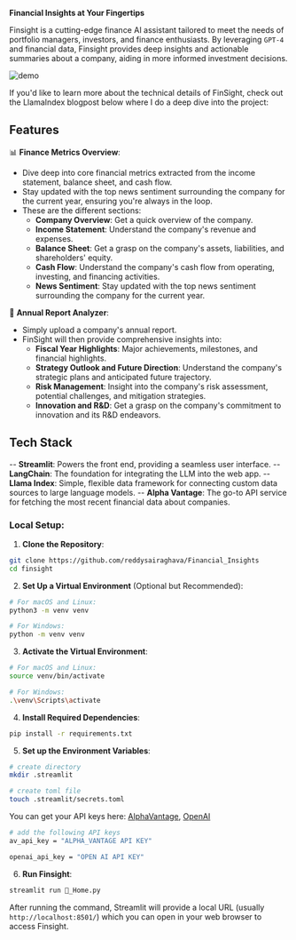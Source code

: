 


**Financial Insights at Your Fingertips**

Finsight is a cutting-edge finance AI assistant tailored to meet the needs of portfolio managers, investors, and finance enthusiasts. By leveraging `GPT-4` and financial data, Finsight provides deep insights and actionable summaries about a company, aiding in more informed investment decisions.

![demo](docs/demo.gif)

If you'd like to learn more about the technical details of FinSight, check out the LlamaIndex blogpost below where I do a deep dive into the project:
           


## Features
📊 **Finance Metrics Overview**:
- Dive deep into core financial metrics extracted from the income statement, balance sheet, and cash flow.
- Stay updated with the top news sentiment surrounding the company for the current year, ensuring you're always in the loop.
- These are the different sections:
  - **Company Overview**: Get a quick overview of the company.
  - **Income Statement**: Understand the company's revenue and expenses.
  - **Balance Sheet**: Get a grasp on the company's assets, liabilities, and shareholders' equity.
  - **Cash Flow**: Understand the company's cash flow from operating, investing, and financing activities.
  - **News Sentiment**: Stay updated with the top news sentiment surrounding the company for the current year.

📄 **Annual Report Analyzer**:
- Simply upload a company's annual report.
- FinSight will then provide comprehensive insights into:
  - **Fiscal Year Highlights**: Major achievements, milestones, and financial highlights.
  - **Strategy Outlook and Future Direction**: Understand the company's strategic plans and anticipated future trajectory.
  - **Risk Management**: Insight into the company's risk assessment, potential challenges, and mitigation strategies.
  - **Innovation and R&D**: Get a grasp on the company's commitment to innovation and its R&D endeavors.

## Tech Stack 
-- **Streamlit**: Powers the front end, providing a seamless user interface. 
-- **LangChain**: The foundation for integrating the LLM into the web app.
-- **Llama Index**: Simple, flexible data framework for connecting custom data sources to large language models.
-- **Alpha Vantage**: The go-to API service for fetching the most recent financial data about companies.



### **Local Setup**:


1. **Clone the Repository**:
```bash
git clone https://github.com/reddysairaghava/Financial_Insights
cd finsight
```

2. **Set Up a Virtual Environment** (Optional but Recommended):
```bash
# For macOS and Linux:
python3 -m venv venv

# For Windows:
python -m venv venv
```

3. **Activate the Virtual Environment**:
```bash
# For macOS and Linux:
source venv/bin/activate

# For Windows:
.\venv\Scripts\activate
```

4. **Install Required Dependencies**:
```bash
pip install -r requirements.txt
```

5. **Set up the Environment Variables**:
```bash
# create directory
mkdir .streamlit

# create toml file
touch .streamlit/secrets.toml
```

You can get your API keys here: [AlphaVantage](https://www.alphavantage.co/support/#api-key), [OpenAI](https://openai.com/blog/openai-api)

```bash
# add the following API keys
av_api_key = "ALPHA_VANTAGE API KEY"

openai_api_key = "OPEN AI API KEY"


```

6. **Run Finsight**:
```bash
streamlit run 🏡_Home.py
```

After running the command, Streamlit will provide a local URL (usually `http://localhost:8501/`) which you can open in your web browser to access Finsight.

